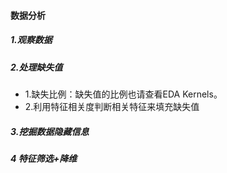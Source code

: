 #### 数据分析
##### 1.观察数据
##### 2.处理缺失值 
+ 1.缺失比例：缺失值的比例也请查看EDA Kernels。
+ 2.利用特征相关度判断相关特征来填充缺失值
##### 3.挖掘数据隐藏信息
##### 4 特征筛选+降维
